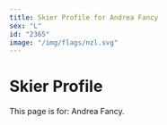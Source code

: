 ```yaml
---
title: Skier Profile for Andrea Fancy
sex: "L"
id: "2365"
image: "/img/flags/nzl.svg" 
---
```


# Skier Profile

This page is for: Andrea Fancy.
    